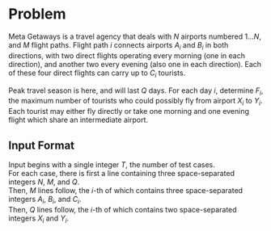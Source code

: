 # Problem

Meta Getaways is a travel agency that deals with $N$ airports numbered $1 \dots N$, and $M$ flight paths. Flight path $i$ connects airports $A_i$​ and $B_i$​ in both directions, with two direct flights operating every morning (one in each direction), and another two every evening (also one in each direction). Each of these four direct flights can carry up to $C_i$​ tourists.

Peak travel season is here, and will last $Q$ days. For each day $i$, determine $F_i$​, the maximum number of tourists who could possibly fly from airport $X_i$​ to $Y_i$​. Each tourist may either fly directly or take one morning and one evening flight which share an intermediate airport.

## Input Format

Input begins with a single integer $T$, the number of test cases.  
For each case, there is first a line containing three space-separated integers $N$, $M$, and $Q$.  
Then, $M$ lines follow, the $i$-th of which contains three space-separated integers $A_i$​, $B_i$​, and $C_i$​.  
Then, $Q$ lines follow, the $i$-th of which contains two space-separated integers $X_i$​ and $Y_i$​.
